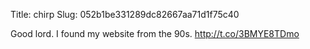 Title: chirp
Slug: 052b1be331289dc82667aa71d1f75c40

Good lord. I found my website from the 90s. <a href="http://t.co/3BMYE8TDmo">http://t.co/3BMYE8TDmo</a>
